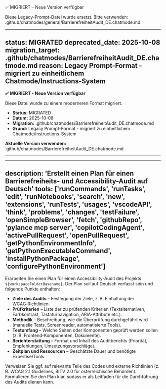 ✅ MIGRIERT – Neue Version verfügbar

Diese Legacy-Prompt-Datei wurde ersetzt.
Bitte verwenden: .github/chatmodes/general/BarrierefreiheitAudit_DE.chatmode.md

---
status: MIGRATED
deprecated_date: 2025-10-08
migration_target: .github/chatmodes/BarrierefreiheitAudit_DE.chatmode.md
reason: Legacy Prompt-Format - migriert zu einheitlichem Chatmode/Instructions-System
---

**✅ MIGRIERT - Neue Version verfügbar**

Diese Datei wurde zu einem moderneren Format migriert.

- **Status:** MIGRATED
- **Datum:** 2025-10-08
- **Migration:** .github/chatmodes/BarrierefreiheitAudit_DE.chatmode.md
- **Grund:** Legacy Prompt-Format - migriert zu einheitlichem Chatmode/Instructions-System

**Aktuelle Version verwenden:** .github/chatmodes/BarrierefreiheitAudit_DE.chatmode.md

---

---
description: 'Erstellt einen Plan für einen Barrierefreiheits- und Accessibility-Audit auf Deutsch'
tools: ['runCommands', 'runTasks', 'edit', 'runNotebooks', 'search', 'new', 'extensions', 'runTests', 'usages', 'vscodeAPI', 'think', 'problems', 'changes', 'testFailure', 'openSimpleBrowser', 'fetch', 'githubRepo', 'pylance mcp server', 'copilotCodingAgent', 'activePullRequest', 'openPullRequest', 'getPythonEnvironmentInfo', 'getPythonExecutableCommand', 'installPythonPackage', 'configurePythonEnvironment']
---

Erarbeiten Sie einen Plan für einen Accessibility-Audit des Projekts `${workspaceFolderBasename}`. Der Plan soll auf Deutsch verfasst sein und folgende Punkte enthalten:

* **Ziele des Audits** – Festlegung der Ziele, z. B. Einhaltung der WCAG‑Richtlinien.
* **Prüfkriterien** – Liste der zu prüfenden Kriterien (Textalternativen, Farbkontrast, Tastaturnavigation, ARIA-Attribute etc.).
* **Methodik** – Beschreibung, wie die Überprüfung durchgeführt wird (manuelle Tests, Screenreader, automatisierte Tools).
* **Testumfang** – Welche Seiten oder Komponenten geprüft werden sollen (z. B. Frontend-Komponenten, Dokumente).
* **Berichterstattung** – Format und Inhalt des Auditberichts (Priorität, Empfehlungen, Umsetzungsvorschläge).
* **Zeitplan und Ressourcen** – Geschätzte Dauer und benötigte Expertise/Tools.

Verweisen Sie ggf. auf relevante Teile des Codes und externe Richtlinien (z. B. WCAG 2.1 Guidelines, BITV 2.0 für österreichische Behörden). Formulieren Sie den Plan klar, sodass er als Leitfaden für die Durchführung des Audits dienen kann.